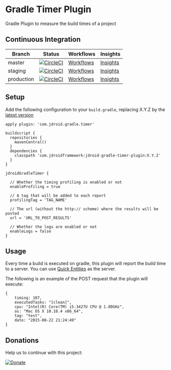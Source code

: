 # Gradle Timer Plugin
Gradle Plugin to measure the build times of a project

## Continuous Integration
|Branch|Status|Workflows|Insights|
| ------------- | ------------- | ------------- | ------------- |
|master|[![CircleCI](https://circleci.com/gh/maxirosson/jdroid-gradle-timer-plugin/tree/master.svg?style=svg)](https://circleci.com/gh/maxirosson/jdroid-gradle-timer-plugin/tree/master)|[Workflows](https://circleci.com/gh/maxirosson/workflows/jdroid-gradle-timer-plugin/tree/master)|[Insights](https://circleci.com/build-insights/gh/maxirosson/jdroid-gradle-timer-plugin/master)|
|staging|[![CircleCI](https://circleci.com/gh/maxirosson/jdroid-gradle-timer-plugin/tree/staging.svg?style=svg)](https://circleci.com/gh/maxirosson/jdroid-gradle-timer-plugin/tree/staging)|[Workflows](https://circleci.com/gh/maxirosson/workflows/jdroid-gradle-timer-plugin/tree/staging)|[Insights](https://circleci.com/build-insights/gh/maxirosson/jdroid-gradle-timer-plugin/staging)|
|production|[![CircleCI](https://circleci.com/gh/maxirosson/jdroid-gradle-timer-plugin/tree/production.svg?style=svg)](https://circleci.com/gh/maxirosson/jdroid-gradle-timer-plugin/tree/production)|[Workflows](https://circleci.com/gh/maxirosson/workflows/jdroid-gradle-timer-plugin/tree/production)|[Insights](https://circleci.com/build-insights/gh/maxirosson/jdroid-gradle-timer-plugin/production)|

## Setup 

Add the following configuration to your `build.gradle`, replacing X.Y.Z by the [latest version](https://github.com/maxirosson/jdroid-gradle-timer-plugin/releases/latest)

    apply plugin: 'com.jdroid.gradle.timer'

    buildscript {
      repositories {
        mavenCentral()
      }
      dependencies {
        classpath 'com.jdroidframework:jdroid-gradle-timer-plugin:X.Y.Z'
      }
    }
    
    jdroidGradleTimer {
    
      // Whether the timing profiling is enabled or not
      enableProfiling = true
      
      // A tag that will be added to each report
      profilingTag = 'TAG_NAME'
      
      // The url (without the http:// scheme) where the results will be posted
      url = 'URL_TO_POST_RESULTS'
      
      // Whether the logs are enabled or not
      enableLogs = false
    }

## Usage

Every time a build is executed on gradle, this plugin will report the build time to a server. You can use [Quick Entities](https://github.com/fernandospr/quick-entities) as the server.

The following is an example of the POST request that the plugin will execute:

    {
        timing: 107,
        executedTasks: "[clean]",
        cpu: "Intel(R) Core(TM) i5-3427U CPU @ 1.80GHz",
        os: "Mac OS X 10.10.4 x86_64",
        tag: "test",
        date: "2015-08-22 21:24:49"
    }

## Donations
Help us to continue with this project:

[![Donate](https://www.paypalobjects.com/en_US/i/btn/btn_donate_LG.gif)](https://www.paypal.com/cgi-bin/webscr?cmd=_s-xclick&hosted_button_id=2UEBTRTSCYA9L)
